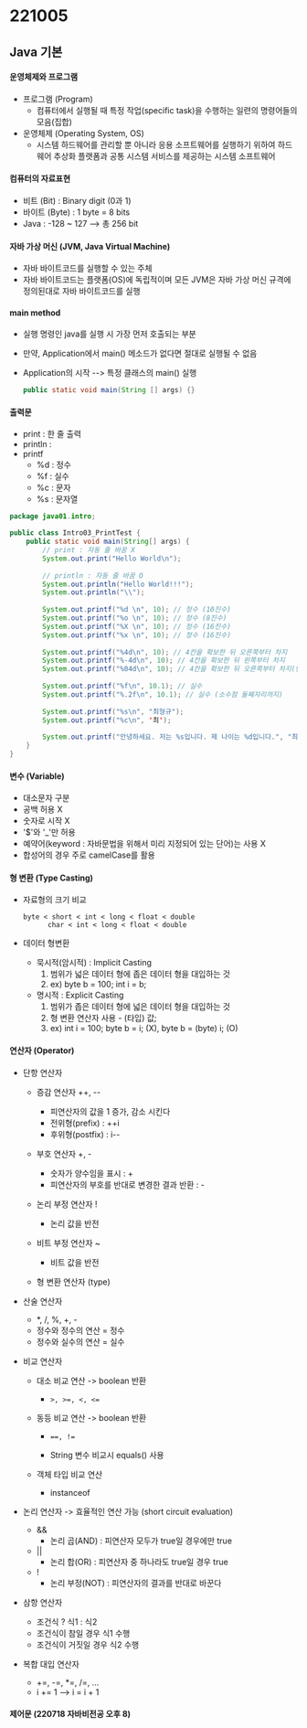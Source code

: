 # 221005

## Java 기본

#### 운영체제와 프로그램

- 프로그램 (Program)
  - 컴퓨터에서 실행될 때 특정 작업(specific task)을 수행하는 일련의 명령어들의 모음(집합)
- 운영체제 (Operating System, OS)
  - 시스템 하드웨어를 관리할 뿐 아니라 응용 소프트웨어를 실행하기 위하여 하드웨어 추상화 플랫폼과 공통 시스템 서비스를 제공하는 시스템 소프트웨어



#### 컴퓨터의 자료표현

- 비트 (Bit) : Binary digit (0과 1)
- 바이트 (Byte) : 1 byte = 8 bits
- Java : -128 ~ 127 --> 총 256 bit



#### 자바 가상 머신 (JVM, Java Virtual Machine)

- 자바 바이트코드를 실행할 수 있는 주체
- 자바 바이트코드는 플랫폼(OS)에 독립적이며 모든 JVM은 자바 가상 머신 규격에 정의된대로 자바 바이트코드를 실행



#### main method

- 실행 명령인 java를 실행 시 가장 먼저 호출되는 부분

- 만약, Application에서 main() 메소드가 없다면 절대로 실행될 수 없음

- Application의 시작 --> 특정 클래스의 main() 실행

  ```java
  public static void main(String [] args) {}
  ```



#### 출력문

- print : 한 줄 출력
- println : 
- printf
  - %d : 정수
  - %f : 실수
  - %c : 문자
  - %s : 문자열

```java
package java01.intro;

public class Intro03_PrintTest {
	public static void main(String[] args) {
		// print : 자동 줄 바꿈 X
		System.out.print("Hello World\n");
		
		// println : 자동 줄 바꿈 O
		System.out.println("Hello World!!!");
		System.out.println("\\");
		
		System.out.printf("%d \n", 10);	// 정수 (10진수)
		System.out.printf("%o \n", 10);	// 정수 (8진수)
		System.out.printf("%X \n", 10);	// 정수 (16진수)
		System.out.printf("%x \n", 10);	// 정수 (16진수)
		
		System.out.printf("%4d\n", 10); // 4칸을 확보한 뒤 오른쪽부터 차지
		System.out.printf("%-4d\n", 10); // 4칸을 확보한 뒤 왼쪽부터 차지
		System.out.printf("%04d\n", 10); // 4칸을 확보한 뒤 오른쪽부터 차지(빈칸을 0으로 채우면서)
		
		System.out.printf("%f\n", 10.1); // 실수
		System.out.printf("%.2f\n", 10.1); // 실수 (소수점 둘째자리까지)
		
		System.out.printf("%s\n", "최형규");
		System.out.printf("%c\n", '최');
		
		System.out.printf("안녕하세요. 저는 %s입니다. 제 나이는 %d입니다.", "최형규", 26);
	}
}

```



#### 변수 (Variable)

- 대소문자 구분
- 공백 허용 X
- 숫자로 시작 X
- '$'와 '_'만 허용
- 예약어(keyword : 자바문법을 위해서 미리 지정되어 있는 단어)는 사용 X
- 합성어의 경우 주로 camelCase를 활용



#### 형 변환 (Type Casting)

- 자료형의 크기 비교

  ```
  byte < short < int < long < float < double
  	    char < int < long < float < double
  ```

- 데이터 형변환
  - 묵시적(암시적) : Implicit Casting
    1. 범위가 넓은 데이터 형에 좁은 데이터 형을 대입하는 것
    2. ex) byte b = 100;    int i = b;
  - 명시적 : Explicit Casting
    1. 범위가 좁은 데이터 형에 넓은 데이터 형을 대입하는 것
    2. 형 변환 연산자 사용 - (타입) 값;
    3. ex) int i = 100;    byte b = i; (X),   byte b = (byte) i; (O)



#### 연산자 (Operator)

- 단항 연산자

  - 증감 연산자 ++, --
    - 피연산자의 값을 1 증가, 감소 시킨다
    - 전위형(prefix) : ++i
    - 후위형(postfix) : i--
  - 부호 연산자 +, -
    - 숫자가 양수임을 표시 : +
    - 피연산자의 부호를 반대로 변경한 결과 반환 : -

  - 논리 부정 연산자 !
    - 논리 값을 반전
  - 비트 부정 연산자 ~
    - 비트 값을 반전
  - 형 변환 연산자 (type)

- 산술 연산자

  - *, /, %, +, -
  - 정수와 정수의 연산 = 정수
  - 정수와 실수의 연산 = 실수

- 비교 연산자

  - 대소 비교 연산 -> boolean 반환

    - ```
      >, >=, <, <=
      ```

  - 동등 비교 연산 -> boolean 반환

    - ```
      ==, !=
      ```

    - String 변수 비교시 equals() 사용

  - 객체 타입 비교 연산

    - instanceof

- 논리 연산자 -> 효율적인 연산 가능 (short circuit evaluation)
  - &&
    - 논리 곱(AND) : 피연산자 모두가 true일 경우에만 true
  - ||
    - 논리 합(OR) : 피연산자 중 하나라도 true일 경우 true
  - !
    - 논리 부정(NOT) : 피연산자의 결과를 반대로 바꾼다

- 삼항 연산자
  - 조건식 ? 식1 : 식2
  - 조건식이 참일 경우 식1 수행
  - 조건식이 거짓일 경우 식2 수행
- 복합 대입 연산자
  - +=, -=, *=, /=, ...
  - i += 1 --> i = i + 1



#### 제어문 (220718 자바비전공 오후 8)